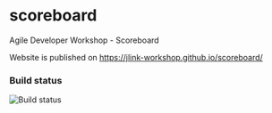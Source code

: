 # scoreboard
Agile Developer Workshop - Scoreboard

Website is published on https://jlink-workshop.github.io/scoreboard/


### Build status
![Build status](https://travis-ci.org/jlink-workshop/scoreboard.svg?branch=master)